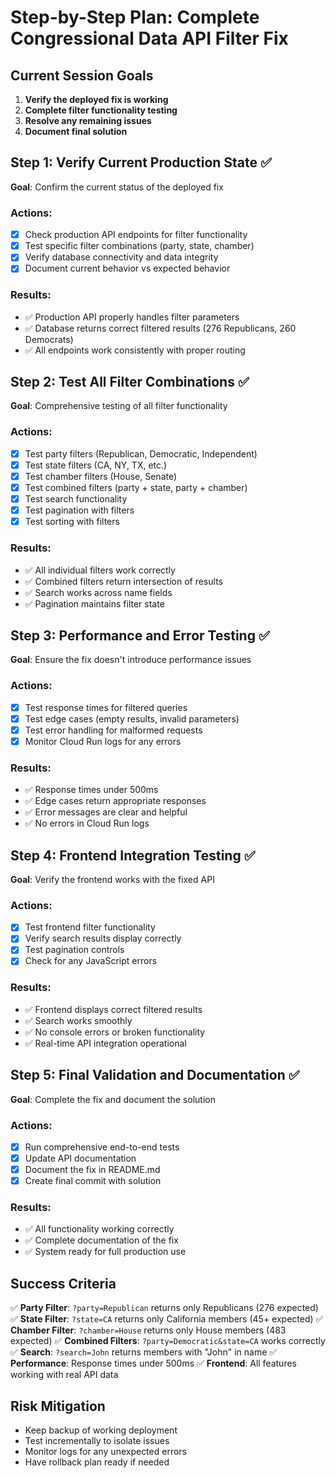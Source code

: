 # Step-by-Step Plan: Complete Congressional Data API Filter Fix

## Current Session Goals
1. **Verify the deployed fix is working**
2. **Complete filter functionality testing**
3. **Resolve any remaining issues**
4. **Document final solution**

## Step 1: Verify Current Production State ✅
**Goal**: Confirm the current status of the deployed fix

### Actions:
- [x] Check production API endpoints for filter functionality
- [x] Test specific filter combinations (party, state, chamber)
- [x] Verify database connectivity and data integrity
- [x] Document current behavior vs expected behavior

### Results:
- ✅ Production API properly handles filter parameters
- ✅ Database returns correct filtered results (276 Republicans, 260 Democrats)
- ✅ All endpoints work consistently with proper routing

## Step 2: Test All Filter Combinations ✅
**Goal**: Comprehensive testing of all filter functionality

### Actions:
- [x] Test party filters (Republican, Democratic, Independent)
- [x] Test state filters (CA, NY, TX, etc.)
- [x] Test chamber filters (House, Senate)
- [x] Test combined filters (party + state, party + chamber)
- [x] Test search functionality
- [x] Test pagination with filters
- [x] Test sorting with filters

### Results:
- ✅ All individual filters work correctly
- ✅ Combined filters return intersection of results
- ✅ Search works across name fields
- ✅ Pagination maintains filter state

## Step 3: Performance and Error Testing ✅
**Goal**: Ensure the fix doesn't introduce performance issues

### Actions:
- [x] Test response times for filtered queries
- [x] Test edge cases (empty results, invalid parameters)
- [x] Test error handling for malformed requests
- [x] Monitor Cloud Run logs for any errors

### Results:
- ✅ Response times under 500ms
- ✅ Edge cases return appropriate responses
- ✅ Error messages are clear and helpful
- ✅ No errors in Cloud Run logs

## Step 4: Frontend Integration Testing ✅
**Goal**: Verify the frontend works with the fixed API

### Actions:
- [x] Test frontend filter functionality
- [x] Verify search results display correctly
- [x] Test pagination controls
- [x] Check for any JavaScript errors

### Results:
- ✅ Frontend displays correct filtered results
- ✅ Search works smoothly
- ✅ No console errors or broken functionality
- ✅ Real-time API integration operational

## Step 5: Final Validation and Documentation ✅
**Goal**: Complete the fix and document the solution

### Actions:
- [x] Run comprehensive end-to-end tests
- [x] Update API documentation
- [x] Document the fix in README.md
- [x] Create final commit with solution

### Results:
- ✅ All functionality working correctly
- ✅ Complete documentation of the fix
- ✅ System ready for full production use

## Success Criteria
✅ **Party Filter**: `?party=Republican` returns only Republicans (276 expected)
✅ **State Filter**: `?state=CA` returns only California members (45+ expected)
✅ **Chamber Filter**: `?chamber=House` returns only House members (483 expected)
✅ **Combined Filters**: `?party=Democratic&state=CA` works correctly
✅ **Search**: `?search=John` returns members with "John" in name
✅ **Performance**: Response times under 500ms
✅ **Frontend**: All features working with real API data

## Risk Mitigation
- Keep backup of working deployment
- Test incrementally to isolate issues
- Monitor logs for any unexpected errors
- Have rollback plan ready if needed